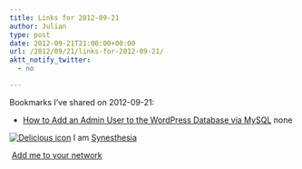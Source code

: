 ```yaml
---
title: Links for 2012-09-21
author: Julian
type: post
date: 2012-09-21T21:00:00+00:00
url: /2012/09/21/links-for-2012-09-21/
aktt_notify_twitter:
  - no

---
```

Bookmarks I&#8217;ve shared on 2012-09-21:

  * [How to Add an Admin User to the WordPress Database via MySQL][1] 
    none</li> </ul> 
    
    <p class="deliciouslink">
      <a href="http://del.icio.us/synesthesia" title="See all my bookmarks on del.icio.us"><img src="https://www.synesthesia.co.uk/images/deliciousicon.jpg" alt="Delicious icon" /></a>&nbsp;I am <a href="http://del.icio.us/synesthesia" title="See all my bookmarks on del.icio.us">Synesthesia</a>
    </p>
    
    <p class="deliciouslink">
      <a href="http://del.icio.us/network?add=synesthesia" title="Add me to your del.icio.us network"><img src="https://www.synesthesia.co.uk/images/add.gif" alt="" /></a>&nbsp;<a href="http://del.icio.us/network?add=synesthesia" title="Add me to your del.icio.us network">Add me to your network</a>
    </p>

 [1]: http://www.wpbeginner.com/wp-tutorials/how-to-add-an-admin-user-to-the-wordpress-database-via-mysql/